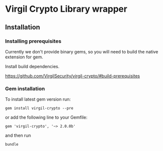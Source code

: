 # Virgil Crypto Library wrapper

## Installation

### Installing prerequisites

Currently we don't provide binary gems, so you will need to build the
native extension for gem.

Install build dependencies.

https://github.com/VirgilSecurity/virgil-crypto/#build-prerequisites

### Gem installation

To install latest gem version run:

```
gem install virgil-crypto --pre
```

or add the following line to your Gemfile:

```
gem 'virgil-crypto', '~> 2.0.0b'
```

and then run

```
bundle
```
